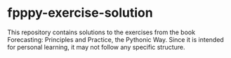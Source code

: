 # fpppy-exercise-solution
This repository contains solutions to the exercises from the book Forecasting: Principles and Practice, the Pythonic Way. Since it is intended for personal learning, it may not follow any specific structure.
